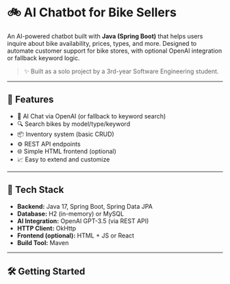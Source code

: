 # 🚲 AI Chatbot for Bike Sellers

An AI-powered chatbot built with **Java (Spring Boot)** that helps users inquire about bike availability, prices, types, and more. Designed to automate customer support for bike stores, with optional OpenAI integration or fallback keyword logic.

> ✨ Built as a solo project by a 3rd-year Software Engineering student.

---

## 📌 Features

- 🤖 AI Chat via OpenAI (or fallback to keyword search)
- 🔍 Search bikes by model/type/keyword
- 📦 Inventory system (basic CRUD)
- ⚙️ REST API endpoints
- 🌐 Simple HTML frontend (optional)
- 📈 Easy to extend and customize

---

## 🧠 Tech Stack

- **Backend:** Java 17, Spring Boot, Spring Data JPA
- **Database:** H2 (in-memory) or MySQL
- **AI Integration:** OpenAI GPT-3.5 (via REST API)
- **HTTP Client:** OkHttp
- **Frontend (optional):** HTML + JS or React
- **Build Tool:** Maven

---

## 🛠️ Getting Started


